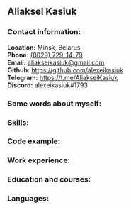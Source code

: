 ## Aliaksei Kasiuk

### Contact information:

**Location:** Minsk, Belarus  
**Phone:** [(8029) 729-14-79](+375297291479)  
**Email:** <aliakseikasiuk@gmail.com>  
**Github:** <https://github.com/alexeikasiuk>  
**Telegram:** <https://t.me/AliakseiKasiuk>  
**Discord:** alexeikasiuk#1793  

### Some words about myself:

### Skills:

### Code example:

### Work experience:

### Education and courses:

### Languages:
